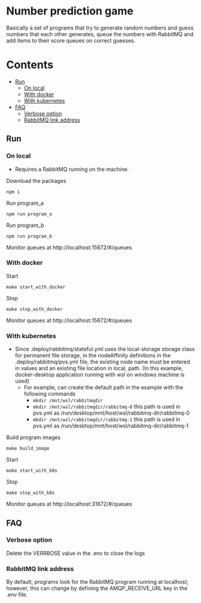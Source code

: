# Number prediction game
Basically a set of programs that try to generate random numbers and guess numbers that each other generates, queue the numbers with RabbitMQ and add items to their score queues on correct guesses.

# Contents
  - [Run](#-run)
    - [On local](#-on-local)
    - [With docker](#-with-docker)
    - [With kubernetes](#-with-kubernetes)
  - [FAQ](#-faq)
    - [Verbose option](#-verbose-option)
    - [RabbitMQ link address](#-rabbitmq-link-address)
## <a name="run"></a> Run

### <a name="run-on-local"></a> On local

- Requires a RabbitMQ running on the machine.

Download the packages
```
npm i
```

Run program_a
```
npm run program_a
```

Run program_b
```
npm run program_b
```

Monitor queues at http://localhost:15672/#/queues

### <a name="run-with-docker"></a> With docker

Start
```
make start_with_docker
```

Stop
```
make stop_with_docker
```

Monitor queues at http://localhost:15672/#/queues

### <a name="run-with-kubernetes"></a> With kubernetes

- Since .deploy/rabbitmq/stateful.yml uses the local-storage storage class for permanent file storage, in the nodeAffinity definitions in the .deploy/rabbitmq/pvs.yml file, the existing node name must be entered in values and an existing file location in local, path. (In this example, docker-desktop application running with wsl on windows machine is used)
  - For example, can create the default path in the example with the following commands
    - ``mkdir /mnt/wsl/rabbitmqdir``
  	- ``mkdir /mnt/wsl/rabbitmqdir/rabbitmq-0`` this path is used in pvs.yml as /run/desktop/mnt/host/wsl/rabbitmq-dir/rabbitmq-0
  	- ``mkdir /mnt/wsl/rabbitmqdir/rabbitmq-1`` this path is used in pvs.yml as /run/desktop/mnt/host/wsl/rabbitmq-dir/rabbitmq-1

Build program images
```
make build_image
```

Start
```
make start_with_k8s
```

Stop
```
make stop_with_k8s
```

Monitor queues at http://localhost:31672/#/queues

## <a name="faq"></a> FAQ

### <a name="faq-verbose-option"></a> Verbose option
Delete the VERRBOSE value in the .env to close the logs

### <a name="faq-rabbitmq-link-address"></a> RabbitMQ link address
By default, programs look for the RabbitMQ program running at localhost; however, this can change by defining the AMQP_RECEIVE_URL key in the .env file.